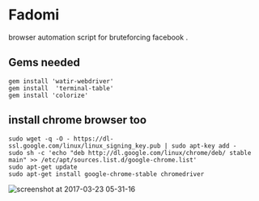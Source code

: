 # Fadomi
browser automation script for bruteforcing facebook .
## Gems needed 
```
gem install 'watir-webdriver'
gem install  'terminal-table'
gem install 'colorize'
```
## install chrome browser too
```
sudo wget -q -O - https://dl-ssl.google.com/linux/linux_signing_key.pub | sudo apt-key add -
sudo sh -c 'echo "deb http://dl.google.com/linux/chrome/deb/ stable main" >> /etc/apt/sources.list.d/google-chrome.list'
sudo apt-get update
sudo apt-get install google-chrome-stable chromedriver
```
![screenshot at 2017-03-23 05-31-16](https://cloud.githubusercontent.com/assets/22657154/24241054/fbe4bda8-0f89-11e7-9fae-6b759b1c6c25.png)
